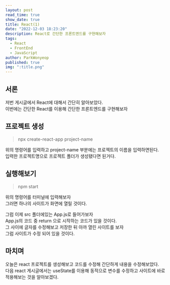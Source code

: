 ```yaml
---
layout: post
read_time: true
show_date: true
title: React(1)
date: "2022-12-03 18:23:20"
description: React로 간단한 프론트엔드를 구현해보자
tags:
  - React
  - FrontEnd
  - JavaScript
author: ParkWonyeop
published: true
img: ":title.png"
---
```


## 서론

저번 게시글에서 React에 대해서 간단히 알아보았다.  
이번에는 간단한 React를 이용해 간단한 프론트엔드를 구현해보자  

## 프로젝트 생성

> npx create-react-app project-name  

위의 명령어를 입력하고 project-name 부분에는 프로젝트의 이름을 입력하면된다.  
입력한 프로젝트명으로 프로젝트 폴더가 생성됐다면 된거다.  

## 실행해보기

> npm start  

위의 명령어를 터미널에 입력해보자  
그러면 하나의 사이트가 화면에 열릴 것이다.  

그럼 이제 src 폴더에있는 App.js로 들어가보자  
App.js의 코드 중 return 으로 시작하는 코드가 있을 것이다.  
그 사이에 글자를 수정해보고 저장한 뒤 아까 열린 사이트를 보자  
그럼 사이트가 수정 되어 있을 것이다.  

## 마치며

오늘은 react 프로젝트를 생성해보고 코드를 수정해 간단하게 내용을 수정해보았다.  
다음 react 게시글에서는 useState를 이용해 동적으로 변수를 수정하고 사이트에 바로 적용해보는 것을 알아보겠다.  

